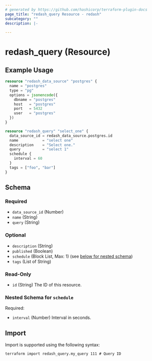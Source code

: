 ```yaml
---
# generated by https://github.com/hashicorp/terraform-plugin-docs
page_title: "redash_query Resource - redash"
subcategory: ""
description: |-
  
---
```


# redash_query (Resource)



## Example Usage

```terraform
resource "redash_data_source" "postgres" {
  name = "postgres"
  type = "pg"
  options = jsonencode({
    dbname = "postgres"
    host   = "postgres"
    port   = 5432
    user   = "postgres"
  })
}

resource "redash_query" "select_one" {
  data_source_id = redash_data_source.postgres.id
  name           = "select one"
  description    = "Select one."
  query          = "select 1"
  schedule {
    interval = 60
  }
  tags = ["foo", "bar"]
}
```

<!-- schema generated by tfplugindocs -->
## Schema

### Required

- `data_source_id` (Number)
- `name` (String)
- `query` (String)

### Optional

- `description` (String)
- `published` (Boolean)
- `schedule` (Block List, Max: 1) (see [below for nested schema](#nestedblock--schedule))
- `tags` (List of String)

### Read-Only

- `id` (String) The ID of this resource.

<a id="nestedblock--schedule"></a>
### Nested Schema for `schedule`

Required:

- `interval` (Number) Interval in seconds.

## Import

Import is supported using the following syntax:

```shell
terraform import redash_query.my_query 111 # Query ID
```

